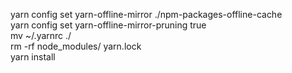 yarn config set yarn-offline-mirror ./npm-packages-offline-cache<br>
yarn config set yarn-offline-mirror-pruning true<br>
mv ~/.yarnrc ./<br>
rm -rf node_modules/ yarn.lock<br>
yarn install<br>
